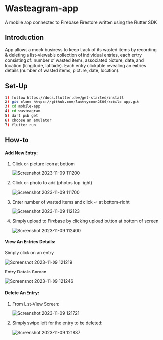 # Wasteagram-app
A mobile app connected to Firebase Firestore written using the Flutter SDK
## Introduction
App allows a mock business to keep track of its wasted items by recording & deleting a list-viewable collection of individual entries, each entry consisting of: number of wasted items, associated picture, date, and location (longitude, latitude). Each entry clickable revealing an entries details (number of wasted items, picture, date, location). 
## Set-Up
```bash
1) follow https://docs.flutter.dev/get-started/install
2) git clone https://github.com/lasttycoon2506/mobile-app.git
3) cd mobile-app
4) cd wasteagram
5) dart pub get
6) choose an emulator
7) flutter run
```
## How-to
#### Add New Entry:
1) Click on picture icon at bottom

   
      ![Screenshot 2023-11-09 111200](https://github.com/lasttycoon2506/mobile-app/assets/114425878/0f752951-4d36-41d8-ae2d-563bac043d9c)


2) Click on photo to add (photos top right)

   
      ![Screenshot 2023-11-09 111700](https://github.com/lasttycoon2506/mobile-app/assets/114425878/53dcf948-928c-4db8-8cfa-48e04ee743df)


3) Enter number of wasted items and click ✓ at bottom-right

      ![Screenshot 2023-11-09 112123](https://github.com/lasttycoon2506/mobile-app/assets/114425878/314004cb-2f38-4a0f-91c5-0c17c85fb497)


4) Simply upload to Firebase by clicking upload button at bottom of screen


      ![Screenshot 2023-11-09 112400](https://github.com/lasttycoon2506/mobile-app/assets/114425878/205385c5-3da0-4e5d-ad5a-f311d5ab1624)


#### View An Entries Details:
   Simply click on an entry

![Screenshot 2023-11-09 121219](https://github.com/lasttycoon2506/mobile-app/assets/114425878/cbb84335-64f8-4892-9653-56d0055d98a1)

   Entry Details Screen

![Screenshot 2023-11-09 121246](https://github.com/lasttycoon2506/mobile-app/assets/114425878/019dbb0a-fcfb-4c46-86ba-5510d46d8382)

#### Delete An Entry:
1) From List-View Screen:
   
   ![Screenshot 2023-11-09 121721](https://github.com/lasttycoon2506/mobile-app/assets/114425878/82aab302-407b-499e-95a0-493860eef4d9)


2) Simply swipe left for the entry to be deleted:

   ![Screenshot 2023-11-09 121837](https://github.com/lasttycoon2506/mobile-app/assets/114425878/ac3399e5-7274-4d0e-8ece-8edc2831e0bf)

